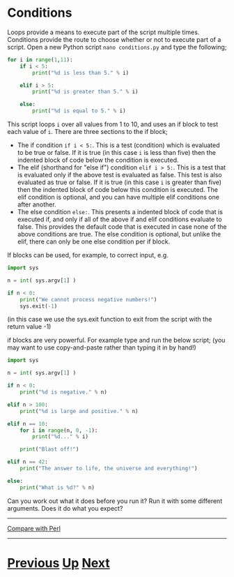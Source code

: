 # Conditions

Loops provide a means to execute part of the script multiple times. Conditions provide the route to choose whether or not to execute part of a script. Open a new Python script `nano conditions.py` and type the following;

```python
for i in range(1,11):
    if i < 5:
        print("%d is less than 5." % i)

    elif i > 5:
        print("%d is greater than 5." % i)

    else:
        print("%d is equal to 5." % i)
```

This script loops `i` over all values from 1 to 10, and uses an if block to test each value of `i`. There are three sections to the if block;

* The if condition `if i < 5:`. This is a test (condition) which is evaluated to be true or false. If it is true (in this case `i` is less than five) then the indented block of code below the condition is executed.
* The elif (shorthand for "else if") condition `elif i > 5:`. This is a test that is evaluated only if the above test is evaluated as false. This test is also evaluated as true or false. If it is true (in this case `i` is greater than five) then the indented block of code below this condition is executed. The elif condition is optional, and you can have multiple elif conditions one after another.
* The else condition `else:`. This presents a indented block of code that is executed if, and only if all of the above if and elif conditions evaluate to false. This provides the default code that is executed in case none of the above conditions are true. The else condition is optional, but unlike the elif, there can only be one else condition per if block.

If blocks can be used, for example, to correct input, e.g.

```python
import sys

n = int( sys.argv[1] )

if n < 0:
    print("We cannot process negative numbers!")
    sys.exit(-1)
```

(in this case we use the sys.exit function to exit from the script with the return value -1)

if blocks are very powerful. For example type and run the below script; (you may want to use copy-and-paste rather than typing it in by hand!)

```python
import sys

n = int( sys.argv[1] )

if n < 0:
    print("%d is negative." % n)

elif n > 100:
    print("%d is large and positive." % n)

elif n == 10:
    for i in range(n, 0, -1):
        print("%d..." % i)

    print("Blast off!")

elif n == 42:
    print("The answer to life, the universe and everything!")

else:
    print("What is %d?" % n)
```

Can you work out what it does before you run it? Run it with some different arguments. Does it do what you expect?

***

[Compare with Perl](../beginning_perl/conditions.md)

***

# [Previous](arguments.md) [Up](README.md) [Next](files.md)
